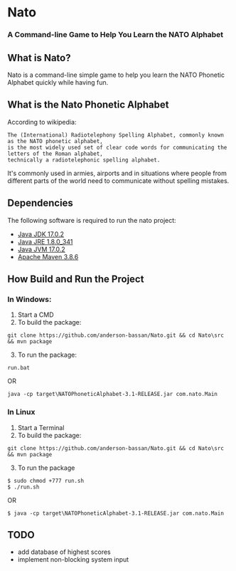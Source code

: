 
# Nato
### A Command-line Game to Help You Learn the NATO Alphabet

## What is Nato?
Nato is a command-line simple game to help you learn the NATO Phonetic Alphabet quickly while having fun.

## What is the Nato Phonetic Alphabet
According to wikipedia:

```
The (International) Radiotelephony Spelling Alphabet, commonly known as the NATO phonetic alphabet,
is the most widely used set of clear code words for communicating the letters of the Roman alphabet,
technically a radiotelephonic spelling alphabet.
```

It's commonly used in armies, airports and in situations where people from different parts of the world need to communicate without spelling mistakes.

## Dependencies
The following software is required to run the nato project:
* [Java JDK 17.0.2](https://www.oracle.com/java/technologies/downloads/)
* [Java JRE 1.8.0_341](https://www.java.com/en/download/manual.jsp)
* [Java JVM 17.0.2](https://www.java.com/en/download/manual.jsp)
* [Apache Maven 3.8.6](https://maven.apache.org/download.cgi)

## How Build and Run the Project

### In Windows:

1. Start a CMD
2. To build the package:

```
git clone https://github.com/anderson-bassan/Nato.git && cd Nato\src && mvn package

```

3. To run the package:
```
run.bat
```

  OR

```
java -cp target\NATOPhoneticAlphabet-3.1-RELEASE.jar com.nato.Main
```

### In Linux
1. Start a Terminal
2. To build the package:

```
git clone https://github.com/anderson-bassan/Nato.git && cd Nato\src && mvn package
```

3. To run the package
```
$ sudo chmod +777 run.sh
$ ./run.sh
```
 OR
```
$ java -cp target\NATOPhoneticAlphabet-3.1-RELEASE.jar com.nato.Main
```

## TODO

* add database of highest scores
* implement non-blocking system input
